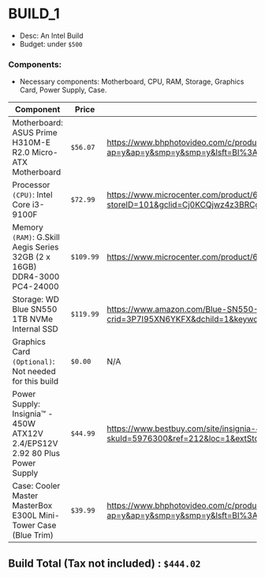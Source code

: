 # BUILD_1

- Desc: An Intel Build
- Budget: under `$500`

### Components:

- Necessary components: Motherboard, CPU, RAM, Storage, Graphics Card, Power Supply, Case.

| Component                                                                  | Price     | Link                                                                                                                                                                                                                                                                            |
| -------------------------------------------------------------------------- | --------- | ------------------------------------------------------------------------------------------------------------------------------------------------------------------------------------------------------------------------------------------------------------------------------- |
| Motherboard: ASUS Prime H310M-E R2.0 Micro-ATX Motherboard                 | `$56.07`  | https://www.bhphotovideo.com/c/product/1431198-REG/asus_prime_h310m_e_r2_0_motherboard.html/?ap=y&ap=y&smp=y&smp=y&lsft=BI%3A514&gclid=Cj0KCQjwz4z3BRCgARIsAES_OVdbLnqL8K9HKK-kqkaOrmhoI-8K56WpVbU5Z7uTNm42lrrVa6xUvqQaAodaEALw_wcB---                                          |
| Processor `(CPU)`: Intel Core i3-9100F                                     | `$72.99`  | https://www.microcenter.com/product/606587/Core_i3-9100F_Coffee_Lake_36GHz_Quad-Core_LGA_1151_Boxed_Processor?storeID=101&gclid=Cj0KCQjwz4z3BRCgARIsAES_OVe0WpDBAKjCwhxtdvBcQrfBdk0QM5xDi9vNtsFWAd_5RnG1tloMISQaAoVUEALw_wcB                                                    |
| Memory `(RAM)`: G.Skill Aegis Series 32GB (2 x 16GB) DDR4-3000 PC4-24000   | `$109.99` | https://www.microcenter.com/product/608175/gskill-aegis-series-32gb-(2-x-16gb)-ddr4-3000-pc4-24000-cl16-dual-channel-desktop-memory-kit-3000c16d32gisb---black                                                                                                                  |
| Storage: WD Blue SN550 1TB NVMe Internal SSD                               | `$119.99` | https://www.amazon.com/Blue-SN550-1TB-NVMe-Internal/dp/B07YFFX5MD/ref=sr_1_5?crid=3P7I95XN6YKFX&dchild=1&keywords=1tb+ssd+m.2&qid=1591951772&s=electronics&sprefix=1+tb+ssd+%2Celectronics%2C211&sr=1-5---                                                                      |
| Graphics Card `(Optional)`: Not needed for this build                      | `$0.00`   | N/A                                                                                                                                                                                                                                                                             |
| Power Supply: Insignia™ - 450W ATX12V 2.4/EPS12V 2.92 80 Plus Power Supply | `$44.99`  | https://www.bestbuy.com/site/insignia-450w-atx12v-2-4-eps12v-2-92-80-plus-power-supply-gray/5976300.p?skuId=5976300&ref=212&loc=1&extStoreId=1119&ref=212&loc=1&gclid=Cj0KCQjwz4z3BRCgARIsAES_OVeLPJ3QtYHvYH7tGL6gtQYyBkVBM9flBnsw0ePkgyMzXbI_7brWrEQaArxdEALw_wcB&gclsrc=aw.ds |
| Case: Cooler Master MasterBox E300L Mini-Tower Case (Blue Trim)            | `$39.99`  | https://www.bhphotovideo.com/c/product/1560149-REG/cooler_master_mcb_e300l_kn5n_b01_masterbox_e300l_matx_tower.html/?ap=y&ap=y&smp=y&smp=y&lsft=BI%3A514&gclid=Cj0KCQjwz4z3BRCgARIsAES_OVeQQgaMrd22_Q9S8q21iI6cf5j1mhgKht2egZQ09ok0uKr8M1DSmogaAgTmEALw_wcB                     |

## Build Total (Tax not included) : `$444.02`
